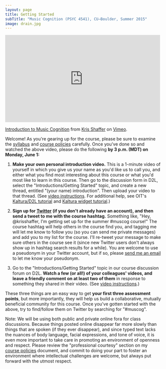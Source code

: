 ```yaml
---
layout: page
title: Getting Started
subTitle: "Music Cognition (PSYC 4541), CU–Boulder, Summer 2015"
image: drain.jpg
---
```


<div class="center-video"><iframe src="https://player.vimeo.com/video/127973048" width="500" height="281" frameborder="0" webkitallowfullscreen mozallowfullscreen allowfullscreen></iframe> <p><a href="https://vimeo.com/127973048">Introduction to Music Cognition</a> from <a href="https://vimeo.com/user11692346">Kris Shaffer</a> on <a href="https://vimeo.com">Vimeo</a>.</p></div>

Welcome! As you're gearing up for the course, please be sure to examine the [syllabus](/syllabus/) and [course policies](/policies/) carefully. Once you've done so and watched the above video, please do the following **by 3 p.m. (MDT) on Monday, June 1:**

1. **Make your own personal introduction video.** This is a 1-minute video of yourself in which you give us your name as you'd like us to call you, and either what you find most interesting about this course or what you'd most like to learn in this course. Then go to the discussion form in D2L, select the "Introductions/Getting Started" topic, and create a new thread, entitled "(your name) introduction". Then upload your video to that thread. (See [video instructions](https://vimeo.com/129008805). For additional help, see OIT's [Kaltura/D2L tutorial](http://www.colorado.edu/oit/tutorial/d2l-insert-course-media-kaltura) and [Kaltura widget tutorial](http://www.colorado.edu/oit/tutorial/d2l-upload-media-kaltura-widget).)

2. **Sign up for [Twitter](http://www.twitter.com) (if you don't already have an account), and then send a tweet to me with the course hashtag.** Something like, "Hey, @krisshaffer, I'm getting set up for the summer #muscog course!" The course hashtag will help others in the course find you, and tagging me will let me know to follow you (so you can send me private messages) and add you to my list for the course. I'll re-tweet your message to make sure others in the course see it (since new Twitter users don't always show up in hashtag search results for a while). You are welcome to use a pseudonym in your Twitter account, but if so, please [send me an email](mailto:kris.shaffer@colorado.edu) to let me know your pseudonym.

3. Go to the "Introductions/Getting Started" topic in our course discussion forum on D2L. **Watch a few (or all!) of your colleagues' videos, and leave a friendly comment on at least two of them** in response to something they shared in their video. (See [video instructions](https://vimeo.com/129008805).)

These three things are an easy way to get **your first three assessment points**, but more importantly, they will help us build a collaborative, mutually beneficial community for this course. Once you've gotten started with the above, try to find/follow them on Twitter by searching for "#muscog".

Note: We will be using both public and private online fora for class discussions. Because things posted online disappear far more slowly than things that are spoken (if they ever disappear), and since typed text lacks the nuances of body language, facial expressions, and tone of voice, it is even more important to take care in promoting an environment of openness and respect. Please review the "professional courtesy" section on my [course policies](/policies/) document, and commit to doing your part to foster an environment where intellectual challenges are welcome, but always put forward with the utmost respect.

